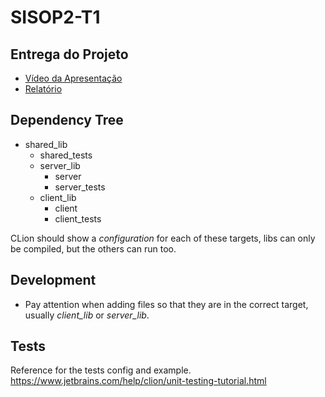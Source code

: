 # SISOP2-T1

## Entrega do Projeto

- [Vídeo da Apresentação](https://www.youtube.com/)
- [Relatório](docs/T1-Relatório.pdf)

## Dependency Tree

- shared_lib
  - shared_tests
  - server_lib
    - server
    - server_tests
  - client_lib
    - client
    - client_tests

CLion should show a _configuration_ for each of these targets, libs can only be compiled, but the others can run too. 

## Development

- Pay attention when adding files so that they are in the correct target, usually _client_lib_ or _server_lib_.

## Tests

Reference for the tests config and example.
https://www.jetbrains.com/help/clion/unit-testing-tutorial.html
